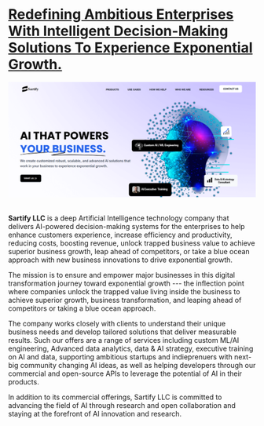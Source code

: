 # <a href="https://www.sartify.com/">Redefining Ambitious Enterprises With Intelligent Decision-Making Solutions To Experience Exponential Growth.</a>
<img src="https://raw.githubusercontent.com/SARTIFY/.github/main/sartifyscreenshot.png">
<br><br>

<b>Sartify LLC</b> is a deep Artificial Intelligence technology company that delivers AI-powered decision-making systems for the enterprises to help enhance customers experience, increase efficiency and productivity, reducing costs, boosting revenue, unlock trapped business value to achieve superior business growth, leap ahead of competitors, or take a blue ocean approach with new business innovations to drive exponential growth.

The mission is to ensure and empower major businesses in this digital transformation journey toward exponential growth --- the inflection point where companies unlock the trapped value living inside the business to achieve superior growth, business transformation, and leaping ahead of competitors or taking a blue ocean approach.

The company works closely with clients to understand their unique business needs and develop tailored solutions that deliver measurable results. Such our offers are a range of services including custom ML/AI engineering, Advanced data analytics, data & AI strategy, executive training on AI and data, supporting ambitious startups and indieprenuers with next-big community changing AI ideas, as well as helping developers through our commercial and open-source APIs to leverage the potential of AI in their products. 

In addition to its commercial offerings, Sartify LLC is committed to advancing the field of AI through research and open collaboration and staying at the forefront of AI innovation and research.

